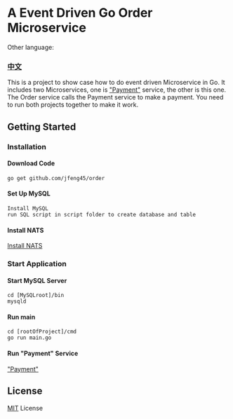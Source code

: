 # A Event Driven Go Order Microservice

Other language: 
### **[中文](README.zh.md)**
 
This is a project to show case how to do event driven Microservice in Go. It includes two Microservices, one is  ["Payment"](https://github.com/jfeng45/payment) service, the other is this one. The Order service calls the Payment service to make a payment. You need to run both projects together to make it work. 

## Getting Started

### Installation

#### Download Code

```
go get github.com/jfeng45/order
```

#### Set Up MySQL

```
Install MySQL
run SQL script in script folder to create database and table
```
#### Install NATS

[Install NATS](https://docs.nats.io/nats-server/installation)

### Start Application

#### Start MySQL Server
```
cd [MySQLroot]/bin
mysqld
```
#### Run main
```
cd [rootOfProject]/cmd
go run main.go
```
#### Run "Payment" Service

["Payment"](https://github.com/jfeng45/payment)

## License

[MIT](LICENSE.txt) License



